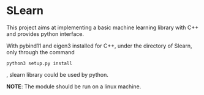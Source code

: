 # SLearn


This project aims at implementing a basic machine learning library with C++ and provides python interface. 

With pybind11 and eigen3 installed for C++, under the directory of Slearn, only through the command 

```
python3 setup.py install 
```

, slearn library could be used by python.

__NOTE__: The module should be run on a linux machine. 

